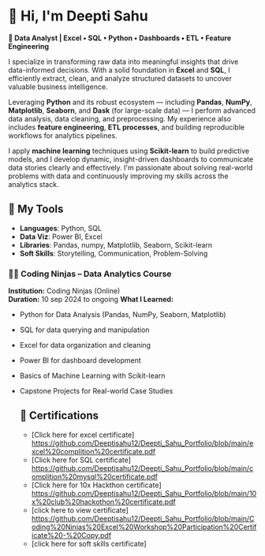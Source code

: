 # 👋 Hi, I'm Deepti Sahu 

**🎯 Data Analyst | Excel • SQL • Python • Dashboards • ETL • Feature Engineering**

I specialize in transforming raw data into meaningful insights that drive data-informed decisions. With a solid foundation in **Excel** and **SQL**, I efficiently extract, clean, and analyze structured datasets to uncover valuable business intelligence.

Leveraging **Python** and its robust ecosystem — including **Pandas**, **NumPy**, **Matplotlib**, **Seaborn**, and **Dask** (for large-scale data) — I perform advanced data analysis, data cleaning, and preprocessing. My experience also includes **feature engineering**, **ETL processes**, and building reproducible workflows for analytics pipelines.

I apply **machine learning** techniques using **Scikit-learn** to build predictive models, and I develop dynamic, insight-driven dashboards to communicate data stories clearly and effectively. I'm passionate about solving real-world problems with data and continuously improving my skills across the analytics stack.

## 💼 My Tools
- **Languages**: Python, SQL
- **Data Viz**: Power BI, Excel
- **Libraries**: Pandas, numpy, Matplotlib, Seaborn, Scikit-learn
- **Soft Skills**: Storytelling, Communication, Problem-Solving

### 🧑‍💻 Coding Ninjas – Data Analytics Course  
**Institution:** Coding Ninjas (Online)  
**Duration:** 10 sep 2024 to ongoing
**What I Learned:**  
- Python for Data Analysis (Pandas, NumPy, Seaborn, Matplotlib)  
- SQL for data querying and manipulation  
- Excel for data organization and cleaning  
- Power BI for dashboard development  
- Basics of Machine Learning with Scikit-learn  
- Capstone Projects for Real-world Case Studies

  ## 🏅 Certifications
  - [Click here for excel certificate] https://github.com/Deeptisahu12/Deepti_Sahu_Portfolio/blob/main/excel%20complition%20certificate.pdf
  - [Click here for SQL certificate] https://github.com/Deeptisahu12/Deepti_Sahu_Portfolio/blob/main/complition%20mysql%20certificate.pdf
  - [Click here for 10x Hackthon certificate] https://github.com/Deeptisahu12/Deepti_Sahu_Portfolio/blob/main/10x%20club%20hackothon%20certificate.pdf
  - [click here to view certificate] https://github.com/Deeptisahu12/Deepti_Sahu_Portfolio/blob/main/Coding%20Ninjas%20Excel%20Workshop%20Participation%20Certificate%20-%20Copy.pdf
  - [click here for soft skills certificate] 

 

